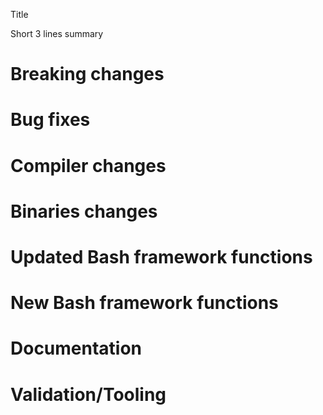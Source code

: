 Title

Short 3 lines summary

# Breaking changes

# Bug fixes

# Compiler changes

# Binaries changes

# Updated Bash framework functions

# New Bash framework functions

# Documentation

# Validation/Tooling
